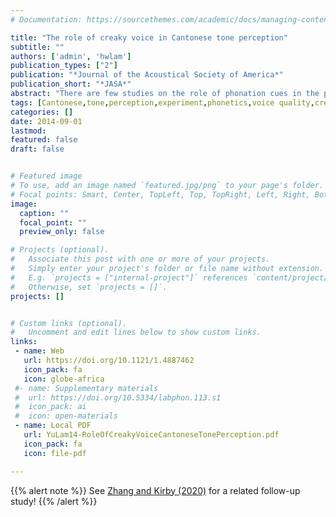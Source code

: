 ```yaml
---
# Documentation: https://sourcethemes.com/academic/docs/managing-content/

title: "The role of creaky voice in Cantonese tone perception"
subtitle: ""
authors: ['admin', 'hwlam']
publication_types: ["2"]
publication: "*Journal of the Acoustical Society of America*"
publication_short: "*JASA*"
abstract: "There are few studies on the role of phonation cues in the perception of lexical tones in tonal languages where pitch is the primary dimension of contrast. This study shows that listeners are sensitive to creaky phonation in native tonal perception in Cantonese, a language in which the low falling tone, Tone 4, has anecdotally been reported to be sometimes creaky. First, in a multi-speaker corpus of lab speech, it is documented that creak occurs systematically more often on Tone 4 than other tones. Second, for stimuli drawn from this corpus, listeners identified Tone 4 with 20% higher accuracy when it was realized with creak than when it was not. Third, in a two-alternative forced choice task of identifying stimuli as Tone 4 or Tone 6 (the low level tone) isolating creak from any concomitant pitch cues, listeners had a higher proportion of Tone 4 responses for creaky stimuli. Finally, listeners had more Tone 4 responses for creaky stimuli with longer durations of nonmodal phonation. These results underscore that differences in voice quality contribute to human perception of tone alongside f0. Automatic tonal recognition and clinical applications for tone would benefit from attention to voice quality beyond f0 and pitch."
tags: [Cantonese,tone,perception,experiment,phonetics,voice quality,creak]
categories: []
date: 2014-09-01
lastmod: 
featured: false
draft: false


# Featured image
# To use, add an image named `featured.jpg/png` to your page's folder.
# Focal points: Smart, Center, TopLeft, Top, TopRight, Left, Right, BottomLeft, Bottom, BottomRight.
image:
  caption: ""
  focal_point: ""
  preview_only: false

# Projects (optional).
#   Associate this post with one or more of your projects.
#   Simply enter your project's folder or file name without extension.
#   E.g. `projects = ["internal-project"]` references `content/project/deep-learning/index.md`.
#   Otherwise, set `projects = []`.
projects: []


# Custom links (optional).
#   Uncomment and edit lines below to show custom links.
links:
 - name: Web
   url: https://doi.org/10.1121/1.4887462
   icon_pack: fa
   icon: globe-africa
 #- name: Supplementary materials
 #  url: https://doi.org/10.5334/labphon.113.s1
 #  icon_pack: ai
 #  icon: open-materials 
 - name: Local PDF
   url: YuLam14-RoleOfCreakyVoiceCantoneseTonePerception.pdf
   icon_pack: fa
   icon: file-pdf

---
```


{{% alert note %}}
See [Zhang and Kirby (2020)](https://doi.org/10.1121/10.0001523) for a related follow-up study!
{{% /alert %}}
